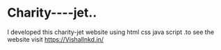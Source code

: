 # Charity----jet..
I developed this charity-jet website using html css java script .to see the website visit https://Vishallnkd.in/

